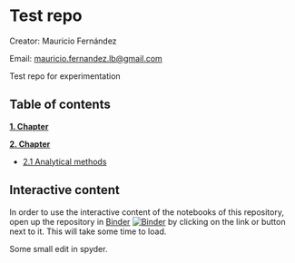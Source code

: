 # Test repo

Creator: Mauricio Fernández

Email: mauricio.fernandez.lb@gmail.com

Test repo for experimentation

## Table of contents
[**1. Chapter**](01_Chapter)

[**2. Chapter**](02_Chapter)
* [2.1 Analytical methods](02_Chapter/01_Analytical_methods.ipynb)

## Interactive content

In order to use the interactive content of the notebooks of this repository, open up the repository in 
[Binder](https://mybinder.org/v2/gh/mauricio-fernandez-l/test/master)
[![Binder](https://mybinder.org/badge_logo.svg)](https://mybinder.org/v2/gh/mauricio-fernandez-l/test/master)
by clicking on the link or button next to it. This will take some time to load.

Some small edit in spyder.